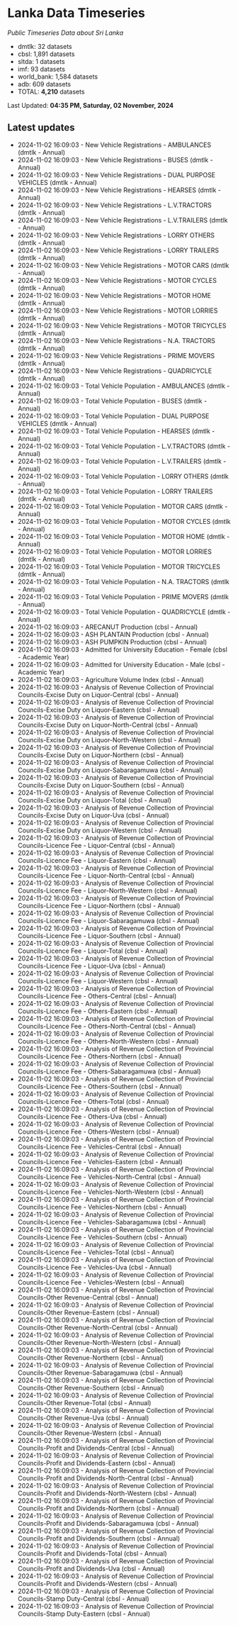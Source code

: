# Lanka Data Timeseries
*Public Timeseries Data about Sri Lanka*

* dmtlk: 32 datasets
* cbsl: 1,891 datasets
* sltda: 1 datasets
* imf: 93 datasets
* world_bank: 1,584 datasets
* adb: 609 datasets
* TOTAL: **4,210** datasets

Last Updated: **04:35 PM, Saturday, 02 November, 2024**

## Latest updates

* 2024-11-02 16:09:03 - New Vehicle Registrations - AMBULANCES (dmtlk - Annual)
* 2024-11-02 16:09:03 - New Vehicle Registrations - BUSES (dmtlk - Annual)
* 2024-11-02 16:09:03 - New Vehicle Registrations - DUAL PURPOSE VEHICLES (dmtlk - Annual)
* 2024-11-02 16:09:03 - New Vehicle Registrations - HEARSES (dmtlk - Annual)
* 2024-11-02 16:09:03 - New Vehicle Registrations - L.V.TRACTORS (dmtlk - Annual)
* 2024-11-02 16:09:03 - New Vehicle Registrations - L.V.TRAILERS (dmtlk - Annual)
* 2024-11-02 16:09:03 - New Vehicle Registrations - LORRY OTHERS (dmtlk - Annual)
* 2024-11-02 16:09:03 - New Vehicle Registrations - LORRY TRAILERS (dmtlk - Annual)
* 2024-11-02 16:09:03 - New Vehicle Registrations - MOTOR CARS (dmtlk - Annual)
* 2024-11-02 16:09:03 - New Vehicle Registrations - MOTOR CYCLES (dmtlk - Annual)
* 2024-11-02 16:09:03 - New Vehicle Registrations - MOTOR HOME (dmtlk - Annual)
* 2024-11-02 16:09:03 - New Vehicle Registrations - MOTOR LORRIES (dmtlk - Annual)
* 2024-11-02 16:09:03 - New Vehicle Registrations - MOTOR TRICYCLES (dmtlk - Annual)
* 2024-11-02 16:09:03 - New Vehicle Registrations - N.A. TRACTORS (dmtlk - Annual)
* 2024-11-02 16:09:03 - New Vehicle Registrations - PRIME MOVERS (dmtlk - Annual)
* 2024-11-02 16:09:03 - New Vehicle Registrations - QUADRICYCLE (dmtlk - Annual)
* 2024-11-02 16:09:03 - Total Vehicle Population - AMBULANCES (dmtlk - Annual)
* 2024-11-02 16:09:03 - Total Vehicle Population - BUSES (dmtlk - Annual)
* 2024-11-02 16:09:03 - Total Vehicle Population - DUAL PURPOSE VEHICLES (dmtlk - Annual)
* 2024-11-02 16:09:03 - Total Vehicle Population - HEARSES (dmtlk - Annual)
* 2024-11-02 16:09:03 - Total Vehicle Population - L.V.TRACTORS (dmtlk - Annual)
* 2024-11-02 16:09:03 - Total Vehicle Population - L.V.TRAILERS (dmtlk - Annual)
* 2024-11-02 16:09:03 - Total Vehicle Population - LORRY OTHERS (dmtlk - Annual)
* 2024-11-02 16:09:03 - Total Vehicle Population - LORRY TRAILERS (dmtlk - Annual)
* 2024-11-02 16:09:03 - Total Vehicle Population - MOTOR CARS (dmtlk - Annual)
* 2024-11-02 16:09:03 - Total Vehicle Population - MOTOR CYCLES (dmtlk - Annual)
* 2024-11-02 16:09:03 - Total Vehicle Population - MOTOR HOME (dmtlk - Annual)
* 2024-11-02 16:09:03 - Total Vehicle Population - MOTOR LORRIES (dmtlk - Annual)
* 2024-11-02 16:09:03 - Total Vehicle Population - MOTOR TRICYCLES (dmtlk - Annual)
* 2024-11-02 16:09:03 - Total Vehicle Population - N.A. TRACTORS (dmtlk - Annual)
* 2024-11-02 16:09:03 - Total Vehicle Population - PRIME MOVERS (dmtlk - Annual)
* 2024-11-02 16:09:03 - Total Vehicle Population - QUADRICYCLE (dmtlk - Annual)
* 2024-11-02 16:09:03 - ARECANUT Production (cbsl - Annual)
* 2024-11-02 16:09:03 - ASH PLANTAIN Production (cbsl - Annual)
* 2024-11-02 16:09:03 - ASH PUMPKIN Production (cbsl - Annual)
* 2024-11-02 16:09:03 - Admitted for University Education - Female (cbsl - Academic Year)
* 2024-11-02 16:09:03 - Admitted for University Education - Male (cbsl - Academic Year)
* 2024-11-02 16:09:03 - Agriculture Volume Index (cbsl - Annual)
* 2024-11-02 16:09:03 - Analysis of Revenue Collection of Provincial Councils-Excise Duty on Liquor-Central (cbsl - Annual)
* 2024-11-02 16:09:03 - Analysis of Revenue Collection of Provincial Councils-Excise Duty on Liquor-Eastern (cbsl - Annual)
* 2024-11-02 16:09:03 - Analysis of Revenue Collection of Provincial Councils-Excise Duty on Liquor-North-Central (cbsl - Annual)
* 2024-11-02 16:09:03 - Analysis of Revenue Collection of Provincial Councils-Excise Duty on Liquor-North-Western (cbsl - Annual)
* 2024-11-02 16:09:03 - Analysis of Revenue Collection of Provincial Councils-Excise Duty on Liquor-Northern (cbsl - Annual)
* 2024-11-02 16:09:03 - Analysis of Revenue Collection of Provincial Councils-Excise Duty on Liquor-Sabaragamuwa (cbsl - Annual)
* 2024-11-02 16:09:03 - Analysis of Revenue Collection of Provincial Councils-Excise Duty on Liquor-Southern (cbsl - Annual)
* 2024-11-02 16:09:03 - Analysis of Revenue Collection of Provincial Councils-Excise Duty on Liquor-Total (cbsl - Annual)
* 2024-11-02 16:09:03 - Analysis of Revenue Collection of Provincial Councils-Excise Duty on Liquor-Uva (cbsl - Annual)
* 2024-11-02 16:09:03 - Analysis of Revenue Collection of Provincial Councils-Excise Duty on Liquor-Western (cbsl - Annual)
* 2024-11-02 16:09:03 - Analysis of Revenue Collection of Provincial Councils-Licence Fee - Liquor-Central (cbsl - Annual)
* 2024-11-02 16:09:03 - Analysis of Revenue Collection of Provincial Councils-Licence Fee - Liquor-Eastern (cbsl - Annual)
* 2024-11-02 16:09:03 - Analysis of Revenue Collection of Provincial Councils-Licence Fee - Liquor-North-Central (cbsl - Annual)
* 2024-11-02 16:09:03 - Analysis of Revenue Collection of Provincial Councils-Licence Fee - Liquor-North-Western (cbsl - Annual)
* 2024-11-02 16:09:03 - Analysis of Revenue Collection of Provincial Councils-Licence Fee - Liquor-Northern (cbsl - Annual)
* 2024-11-02 16:09:03 - Analysis of Revenue Collection of Provincial Councils-Licence Fee - Liquor-Sabaragamuwa (cbsl - Annual)
* 2024-11-02 16:09:03 - Analysis of Revenue Collection of Provincial Councils-Licence Fee - Liquor-Southern (cbsl - Annual)
* 2024-11-02 16:09:03 - Analysis of Revenue Collection of Provincial Councils-Licence Fee - Liquor-Total (cbsl - Annual)
* 2024-11-02 16:09:03 - Analysis of Revenue Collection of Provincial Councils-Licence Fee - Liquor-Uva (cbsl - Annual)
* 2024-11-02 16:09:03 - Analysis of Revenue Collection of Provincial Councils-Licence Fee - Liquor-Western (cbsl - Annual)
* 2024-11-02 16:09:03 - Analysis of Revenue Collection of Provincial Councils-Licence Fee - Others-Central (cbsl - Annual)
* 2024-11-02 16:09:03 - Analysis of Revenue Collection of Provincial Councils-Licence Fee - Others-Eastern (cbsl - Annual)
* 2024-11-02 16:09:03 - Analysis of Revenue Collection of Provincial Councils-Licence Fee - Others-North-Central (cbsl - Annual)
* 2024-11-02 16:09:03 - Analysis of Revenue Collection of Provincial Councils-Licence Fee - Others-North-Western (cbsl - Annual)
* 2024-11-02 16:09:03 - Analysis of Revenue Collection of Provincial Councils-Licence Fee - Others-Northern (cbsl - Annual)
* 2024-11-02 16:09:03 - Analysis of Revenue Collection of Provincial Councils-Licence Fee - Others-Sabaragamuwa (cbsl - Annual)
* 2024-11-02 16:09:03 - Analysis of Revenue Collection of Provincial Councils-Licence Fee - Others-Southern (cbsl - Annual)
* 2024-11-02 16:09:03 - Analysis of Revenue Collection of Provincial Councils-Licence Fee - Others-Total (cbsl - Annual)
* 2024-11-02 16:09:03 - Analysis of Revenue Collection of Provincial Councils-Licence Fee - Others-Uva (cbsl - Annual)
* 2024-11-02 16:09:03 - Analysis of Revenue Collection of Provincial Councils-Licence Fee - Others-Western (cbsl - Annual)
* 2024-11-02 16:09:03 - Analysis of Revenue Collection of Provincial Councils-Licence Fee - Vehicles-Central (cbsl - Annual)
* 2024-11-02 16:09:03 - Analysis of Revenue Collection of Provincial Councils-Licence Fee - Vehicles-Eastern (cbsl - Annual)
* 2024-11-02 16:09:03 - Analysis of Revenue Collection of Provincial Councils-Licence Fee - Vehicles-North-Central (cbsl - Annual)
* 2024-11-02 16:09:03 - Analysis of Revenue Collection of Provincial Councils-Licence Fee - Vehicles-North-Western (cbsl - Annual)
* 2024-11-02 16:09:03 - Analysis of Revenue Collection of Provincial Councils-Licence Fee - Vehicles-Northern (cbsl - Annual)
* 2024-11-02 16:09:03 - Analysis of Revenue Collection of Provincial Councils-Licence Fee - Vehicles-Sabaragamuwa (cbsl - Annual)
* 2024-11-02 16:09:03 - Analysis of Revenue Collection of Provincial Councils-Licence Fee - Vehicles-Southern (cbsl - Annual)
* 2024-11-02 16:09:03 - Analysis of Revenue Collection of Provincial Councils-Licence Fee - Vehicles-Total (cbsl - Annual)
* 2024-11-02 16:09:03 - Analysis of Revenue Collection of Provincial Councils-Licence Fee - Vehicles-Uva (cbsl - Annual)
* 2024-11-02 16:09:03 - Analysis of Revenue Collection of Provincial Councils-Licence Fee - Vehicles-Western (cbsl - Annual)
* 2024-11-02 16:09:03 - Analysis of Revenue Collection of Provincial Councils-Other Revenue-Central (cbsl - Annual)
* 2024-11-02 16:09:03 - Analysis of Revenue Collection of Provincial Councils-Other Revenue-Eastern (cbsl - Annual)
* 2024-11-02 16:09:03 - Analysis of Revenue Collection of Provincial Councils-Other Revenue-North-Central (cbsl - Annual)
* 2024-11-02 16:09:03 - Analysis of Revenue Collection of Provincial Councils-Other Revenue-North-Western (cbsl - Annual)
* 2024-11-02 16:09:03 - Analysis of Revenue Collection of Provincial Councils-Other Revenue-Northern (cbsl - Annual)
* 2024-11-02 16:09:03 - Analysis of Revenue Collection of Provincial Councils-Other Revenue-Sabaragamuwa (cbsl - Annual)
* 2024-11-02 16:09:03 - Analysis of Revenue Collection of Provincial Councils-Other Revenue-Southern (cbsl - Annual)
* 2024-11-02 16:09:03 - Analysis of Revenue Collection of Provincial Councils-Other Revenue-Total (cbsl - Annual)
* 2024-11-02 16:09:03 - Analysis of Revenue Collection of Provincial Councils-Other Revenue-Uva (cbsl - Annual)
* 2024-11-02 16:09:03 - Analysis of Revenue Collection of Provincial Councils-Other Revenue-Western (cbsl - Annual)
* 2024-11-02 16:09:03 - Analysis of Revenue Collection of Provincial Councils-Profit and Dividends-Central (cbsl - Annual)
* 2024-11-02 16:09:03 - Analysis of Revenue Collection of Provincial Councils-Profit and Dividends-Eastern (cbsl - Annual)
* 2024-11-02 16:09:03 - Analysis of Revenue Collection of Provincial Councils-Profit and Dividends-North-Central (cbsl - Annual)
* 2024-11-02 16:09:03 - Analysis of Revenue Collection of Provincial Councils-Profit and Dividends-North-Western (cbsl - Annual)
* 2024-11-02 16:09:03 - Analysis of Revenue Collection of Provincial Councils-Profit and Dividends-Northern (cbsl - Annual)
* 2024-11-02 16:09:03 - Analysis of Revenue Collection of Provincial Councils-Profit and Dividends-Sabaragamuwa (cbsl - Annual)
* 2024-11-02 16:09:03 - Analysis of Revenue Collection of Provincial Councils-Profit and Dividends-Southern (cbsl - Annual)
* 2024-11-02 16:09:03 - Analysis of Revenue Collection of Provincial Councils-Profit and Dividends-Total (cbsl - Annual)
* 2024-11-02 16:09:03 - Analysis of Revenue Collection of Provincial Councils-Profit and Dividends-Uva (cbsl - Annual)
* 2024-11-02 16:09:03 - Analysis of Revenue Collection of Provincial Councils-Profit and Dividends-Western (cbsl - Annual)
* 2024-11-02 16:09:03 - Analysis of Revenue Collection of Provincial Councils-Stamp Duty-Central (cbsl - Annual)
* 2024-11-02 16:09:03 - Analysis of Revenue Collection of Provincial Councils-Stamp Duty-Eastern (cbsl - Annual)